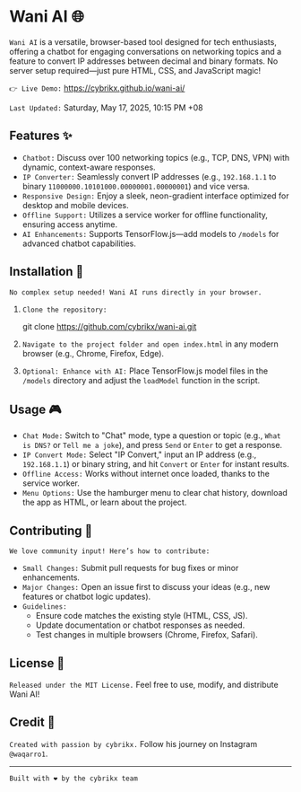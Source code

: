 # Wani AI 🌐

`Wani AI` is a versatile, browser-based tool designed for tech enthusiasts, offering a chatbot for engaging conversations on networking topics and a feature to convert IP addresses between decimal and binary formats. No server setup required—just pure HTML, CSS, and JavaScript magic!

`👉 Live Demo:` https://cybrikx.github.io/wani-ai/

`Last Updated:` Saturday, May 17, 2025, 10:15 PM +08

## Features ✨

- `Chatbot:` Discuss over 100 networking topics (e.g., TCP, DNS, VPN) with dynamic, context-aware responses.
- `IP Converter:` Seamlessly convert IP addresses (e.g., `192.168.1.1` to binary `11000000.10101000.00000001.00000001`) and vice versa.
- `Responsive Design:` Enjoy a sleek, neon-gradient interface optimized for desktop and mobile devices.
- `Offline Support:` Utilizes a service worker for offline functionality, ensuring access anytime.
- `AI Enhancements:` Supports TensorFlow.js—add models to `/models` for advanced chatbot capabilities.

## Installation 🚀

`No complex setup needed! Wani AI runs directly in your browser.`

1. `Clone the repository:`

   git clone https://github.com/cybrikx/wani-ai.git
2. `Navigate to the project folder and open index.html` in any modern browser (e.g., Chrome, Firefox, Edge).
3. `Optional: Enhance with AI:` Place TensorFlow.js model files in the `/models` directory and adjust the `loadModel` function in the script.

## Usage 🎮

- `Chat Mode:` Switch to "Chat" mode, type a question or topic (e.g., `What is DNS?` or `Tell me a joke`), and press `Send` or `Enter` to get a response.
- `IP Convert Mode:` Select "IP Convert," input an IP address (e.g., `192.168.1.1`) or binary string, and hit `Convert` or `Enter` for instant results.
- `Offline Access:` Works without internet once loaded, thanks to the service worker.
- `Menu Options:` Use the hamburger menu to clear chat history, download the app as HTML, or learn about the project.

## Contributing 🤝

`We love community input! Here’s how to contribute:`

- `Small Changes:` Submit pull requests for bug fixes or minor enhancements.
- `Major Changes:` Open an issue first to discuss your ideas (e.g., new features or chatbot logic updates).
- `Guidelines:`
  - Ensure code matches the existing style (HTML, CSS, JS).
  - Update documentation or chatbot responses as needed.
  - Test changes in multiple browsers (Chrome, Firefox, Safari).

## License 📜

`Released under the MIT License.` Feel free to use, modify, and distribute Wani AI!

## Credit 🌟

`Created with passion by cybrikx.` Follow his journey on Instagram `@waqarro1`.

---

`Built with ❤️ by the cybrikx team`

